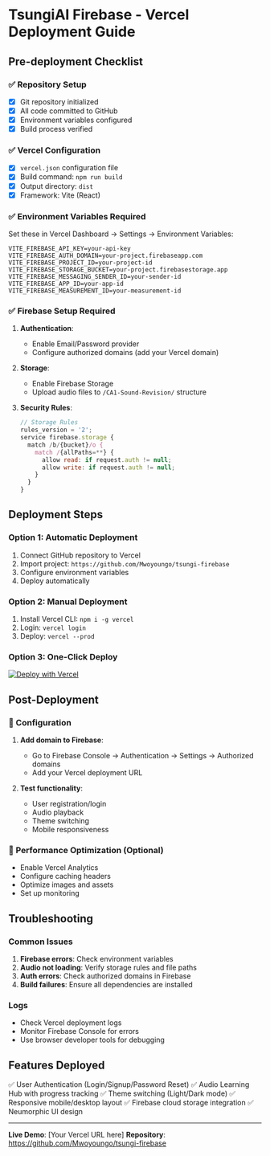 # TsungiAI Firebase - Vercel Deployment Guide

## Pre-deployment Checklist

### ✅ Repository Setup
- [x] Git repository initialized
- [x] All code committed to GitHub
- [x] Environment variables configured
- [x] Build process verified

### ✅ Vercel Configuration
- [x] `vercel.json` configuration file
- [x] Build command: `npm run build`
- [x] Output directory: `dist`
- [x] Framework: Vite (React)

### ✅ Environment Variables Required
Set these in Vercel Dashboard → Settings → Environment Variables:

```env
VITE_FIREBASE_API_KEY=your-api-key
VITE_FIREBASE_AUTH_DOMAIN=your-project.firebaseapp.com
VITE_FIREBASE_PROJECT_ID=your-project-id
VITE_FIREBASE_STORAGE_BUCKET=your-project.firebasestorage.app
VITE_FIREBASE_MESSAGING_SENDER_ID=your-sender-id
VITE_FIREBASE_APP_ID=your-app-id
VITE_FIREBASE_MEASUREMENT_ID=your-measurement-id
```

### ✅ Firebase Setup Required
1. **Authentication**:
   - Enable Email/Password provider
   - Configure authorized domains (add your Vercel domain)

2. **Storage**:
   - Enable Firebase Storage
   - Upload audio files to `/CA1-Sound-Revision/` structure

3. **Security Rules**:
   ```javascript
   // Storage Rules
   rules_version = '2';
   service firebase.storage {
     match /b/{bucket}/o {
       match /{allPaths=**} {
         allow read: if request.auth != null;
         allow write: if request.auth != null;
       }
     }
   }
   ```

## Deployment Steps

### Option 1: Automatic Deployment
1. Connect GitHub repository to Vercel
2. Import project: `https://github.com/Mwoyoungo/tsungi-firebase`
3. Configure environment variables
4. Deploy automatically

### Option 2: Manual Deployment
1. Install Vercel CLI: `npm i -g vercel`
2. Login: `vercel login`
3. Deploy: `vercel --prod`

### Option 3: One-Click Deploy
[![Deploy with Vercel](https://vercel.com/button)](https://vercel.com/new/clone?repository-url=https://github.com/Mwoyoungo/tsungi-firebase)

## Post-Deployment

### 🔧 Configuration
1. **Add domain to Firebase**:
   - Go to Firebase Console → Authentication → Settings → Authorized domains
   - Add your Vercel deployment URL

2. **Test functionality**:
   - User registration/login
   - Audio playback
   - Theme switching
   - Mobile responsiveness

### 🚀 Performance Optimization (Optional)
- Enable Vercel Analytics
- Configure caching headers
- Optimize images and assets
- Set up monitoring

## Troubleshooting

### Common Issues
1. **Firebase errors**: Check environment variables
2. **Audio not loading**: Verify storage rules and file paths
3. **Auth errors**: Check authorized domains in Firebase
4. **Build failures**: Ensure all dependencies are installed

### Logs
- Check Vercel deployment logs
- Monitor Firebase Console for errors
- Use browser developer tools for debugging

## Features Deployed
✅ User Authentication (Login/Signup/Password Reset)
✅ Audio Learning Hub with progress tracking
✅ Theme switching (Light/Dark mode)
✅ Responsive mobile/desktop layout
✅ Firebase cloud storage integration
✅ Neumorphic UI design

---

**Live Demo**: [Your Vercel URL here]
**Repository**: https://github.com/Mwoyoungo/tsungi-firebase